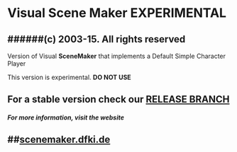 # Visual Scene Maker EXPERIMENTAL


######(c) 2003-15. All rights reserved
------------------------------------------------------------------------------
Version of Visual **SceneMaker** that implements a Default Simple Character Player


This version is experimental. **DO NOT USE**

For a stable version check our [RELEASE BRANCH](https://github.com/SceneMaker/VisualSceneMaker/tree/RELEASE)
------------------------------------------------------------------------------

##### For more information, visit the website 
##[scenemaker.dfki.de](http://scenemaker.dfki.de)
------------------------------------------------------------------------------

 
